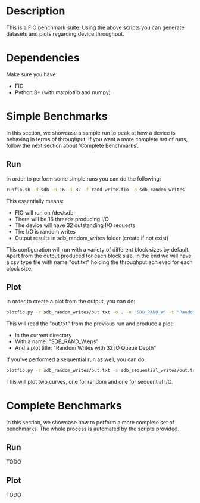 # Description
This is a FIO benchmark suite. Using the above scripts you can generate
datasets and plots regarding device throughput.

# Dependencies
Make sure you have:
- FIO
- Python 3+ (with matplotlib and numpy)

# Simple Benchmarks
In this section, we showcase a sample run to peak at how a device is behaving
in terms of throughput. If you want a more complete set of runs, follow the
next section about 'Complete Benchmarks'.
## Run
In order to perform some simple runs you can do the following:
```bash
runfio.sh -d sdb -n 16 -i 32 -f rand-write.fio -o sdb_random_writes
```
This essentially means:
- FIO will run on /dev/sdb
- There will be 16 threads producing I/O
- The device will have 32 outstanding I/O requests
- The I/O is random writes
- Output results in sdb_random_writes folder (create if not exist)

This configuration will run with a variety of different block sizes by default.
Apart from the output produced for each block size, in the end we will have a
csv type file with name "out.txt" holding the throughput achieved for each
block size.

## Plot
In order to create a plot from the output, you can do:
```bash
plotfio.py -r sdb_random_writes/out.txt -o . -n "SDB_RAND_W" -t "Random Writes with 32 IO Queue Depth"
```
This will read the "out.txt" from the previous run and produce a plot:
- In the current directory
- With a name: "SDB_RAND_W.eps"
- And a plot title: "Random Writes with 32 IO Queue Depth"

If you've performed a sequential run as well, you can do:
```bash
plotfio.py -r sdb_random_writes/out.txt -s sdb_sequential_writes/out.txt -o . -n "SDB_W" -t "Writes with 32 IO Queue Depth"
```
This will plot two curves, one for random and one for sequential I/O.

# Complete Benchmarks
In this section, we showcase how to perform a more complete set of benchmarks.
The whole process is automated by the scripts provided.
## Run
TODO
## Plot
TODO
